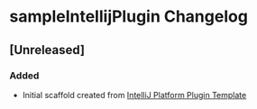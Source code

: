 <!-- Keep a Changelog guide -> https://keepachangelog.com -->

# sampleIntellijPlugin Changelog

## [Unreleased]
### Added
- Initial scaffold created from [IntelliJ Platform Plugin Template](https://github.com/JetBrains/intellij-platform-plugin-template)

